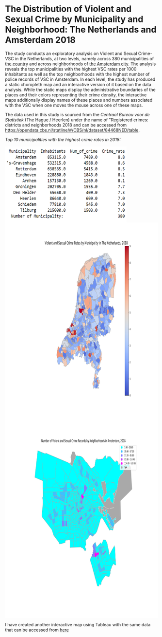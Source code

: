 # The Distribution of Violent and Sexual Crime by Municipality and Neighborhood: The Netherlands and Amsterdam 2018

The study conducts an exploratory analysis on Violent and Sexual Crime-VSC in the Netherlands, at two levels, namely across 380 municipalities of [the country](https://github.com/muratko357/Netherlands-Crime-Analysis/blob/main/NL_Crime_rates_by_municipality.ipynb) and across neighborhoods of [the Amsterdam city](https://github.com/muratko357/Netherlands-Crime-Analysis/blob/main/Crime_by_neighborhood_Amsterdam.ipynb). The analysis reveals the top municipalities with the highest VSC rates per 1000 inhabitants as well as the top neighborhoods with the highest number of police records of VSC in Amsterdam. In each level, the study has produced a static choropleth map and an interactive version of it based on the data analysis. While the static maps display the administrative boundaries of the places and their colors representing their crime density, the interactive maps additionally display names of these places and numbers associated with the VSC when one moves the mouse across one of these maps.

The data used in this study is sourced from the *Centraal Bureau voor de Statistiek* (The Hague / Heerlen) under the name of "Registered crimes: districts and neighborhoods 2018 and can be accessed from https://opendata.cbs.nl/statline/#/CBS/nl/dataset/84468NED/table.  

*Top 10 municipalities with the highest crime rates in 2018:*

<img align="center" width="400" height="250" src="/Images/table for crime rate by municipality.png">

<img align="left" width="800" height="650" src="/Images/NL_crime_rates.png"> 

<img align="center" width="750" height="650" src="/Images/Amsterdam_crime_map.png">


I have created another interactive map using Tableau with the same data that can be accessed from [here](https://public.tableau.com/profile/murat.kocak#!/vizhome/Netherlandscrimerateofviolentandsexualcrimebymunicipality/Netherlandsviolentandsexualcrimeratebymunicipality)
